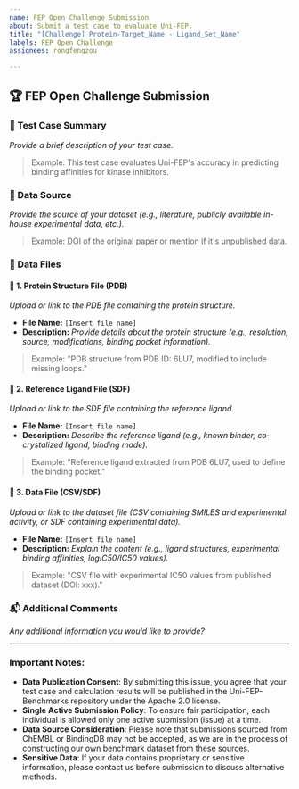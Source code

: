 ```yaml
---
name: FEP Open Challenge Submission
about: Submit a test case to evaluate Uni-FEP.
title: "[Challenge] Protein-Target_Name - Ligand_Set_Name"
labels: FEP Open Challenge
assignees: rongfengzou

---
```


## 🏆 FEP Open Challenge Submission

### 📌 Test Case Summary
_Provide a brief description of your test case._
> Example: This test case evaluates Uni-FEP's accuracy in predicting binding affinities for kinase inhibitors.

### 📝 Data Source
_Provide the source of your dataset (e.g., literature, publicly available in-house experimental data, etc.)._
> Example: DOI of the original paper or mention if it's unpublished data.


### 📂 Data Files
#### 📁 1. Protein Structure File (PDB)
_Upload or link to the PDB file containing the protein structure._
- **File Name:** `[Insert file name]`
- **Description:** _Provide details about the protein structure (e.g., resolution, source, modifications, binding pocket information)._
> Example: "PDB structure from PDB ID: 6LU7, modified to include missing loops."

#### 📁 2. Reference Ligand File (SDF)
_Upload or link to the SDF file containing the reference ligand._
- **File Name:** `[Insert file name]`
- **Description:** _Describe the reference ligand (e.g., known binder, co-crystalized ligand, binding mode)._
> Example: "Reference ligand extracted from PDB 6LU7, used to define the binding pocket."

#### 📁 3. Data File (CSV/SDF)
_Upload or link to the dataset file (CSV containing SMILES and experimental activity, or SDF containing experimental data)._
- **File Name:** `[Insert file name]`
- **Description:** _Explain the content (e.g., ligand structures, experimental binding affinities, logIC50/IC50 values)._
> Example: "CSV file with experimental IC50 values from published dataset (DOI: xxx)."

### 📬 Additional Comments
_Any additional information you would like to provide?_

---

### Important Notes:
- **Data Publication Consent**: By submitting this issue, you agree that your test case and calculation results will be published in the Uni-FEP-Benchmarks repository under the Apache 2.0 license.
- **Single Active Submission Policy**: To ensure fair participation, each individual is allowed only one active submission (issue) at a time.
- **Data Source Consideration**: Please note that submissions sourced from ChEMBL or BindingDB may not be accepted, as we are in the process of constructing our own benchmark dataset from these sources.
- **Sensitive Data**: If your data contains proprietary or sensitive information, please contact us before submission to discuss alternative methods.